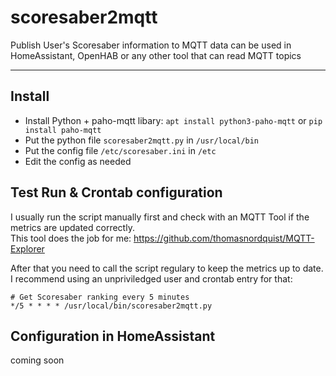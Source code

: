 # scoresaber2mqtt
Publish User's Scoresaber information to MQTT
data can be used in HomeAssistant, OpenHAB or any other tool that can read MQTT topics

----

## Install
* Install Python + paho-mqtt libary: ```apt install python3-paho-mqtt``` or ```pip install paho-mqtt```
* Put the python file ```scoresaber2mqtt.py``` in ```/usr/local/bin```
* Put the config file ```/etc/scoresaber.ini``` in ```/etc```
* Edit the config as needed

## Test Run & Crontab configuration
I usually run the script manually first and check with an MQTT Tool if the metrics are updated correctly.\
This tool does the job for me: https://github.com/thomasnordquist/MQTT-Explorer

After that you need to call the script regulary to keep the metrics up to date.\
I recommend using an unpriviledged user and crontab entry for that:
```
# Get Scoresaber ranking every 5 minutes
*/5 * * * * /usr/local/bin/scoresaber2mqtt.py
```

## Configuration in HomeAssistant
coming soon
